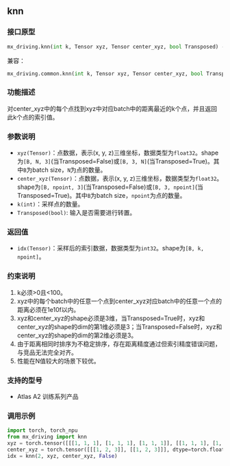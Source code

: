 ## knn
### 接口原型
```python
mx_driving.knn(int k, Tensor xyz, Tensor center_xyz, bool Transposed) -> Tensor
```
兼容：
```python
mx_driving.common.knn(int k, Tensor xyz, Tensor center_xyz, bool Transposed) -> Tensor
```
### 功能描述
对center_xyz中的每个点找到xyz中对应batch中的距离最近的k个点，并且返回此k个点的索引值。
### 参数说明
- `xyz(Tensor)`：点数据，表示(x, y, z)三维坐标，数据类型为`float32`。shape为`[B, N, 3]`(当Transposed=False)或`[B, 3, N]`(当Transposed=True)。其中`B`为batch size，`N`为点的数量。
- `center_xyz(Tensor)`：点数据，表示(x, y, z)三维坐标，数据类型为`float32`。shape为`[B, npoint, 3]`(当Transposed=False)或`[B, 3, npoint]`(当Transposed=True)。其中`B`为batch size，`npoint`为点的数量。
- `k(int)`：采样点的数量。
- `Transposed(bool)`: 输入是否需要进行转置。
### 返回值
- `idx(Tensor)`：采样后的索引数据，数据类型为`int32`。shape为`[B, k, npoint]`。
### 约束说明
1. k必须>0且<100。
2. xyz中的每个batch中的任意一个点到center_xyz对应batch中的任意一个点的距离必须在1e10f以内。
3. xyz和center_xyz的shape必须是3维，当Transposed=True时，xyz和center_xyz的shape的dim的第1维必须是3；当Transposed=False时，xyz和center_xyz的shape的dim的第2维必须是3。
4. 由于距离相同时排序为不稳定排序，存在距离精度通过但索引精度错误问题，与竞品无法完全对齐。
5. 性能在N值较大的场景下较优。
### 支持的型号
- Atlas A2 训练系列产品
### 调用示例
```python
import torch, torch_npu
from mx_driving import knn
xyz = torch.tensor([[[1, 1, 1], [1, 1, 1], [1, 1, 1]], [[1, 1, 1], [1, 1, 1], [1, 1, 1]]], dtype=torch.float32).npu()
center_xyz = torch.tensor([[[1, 2, 3]], [[1, 2, 3]]], dtype=torch.float32).npu()
idx = knn(2, xyz, center_xyz, False)
```